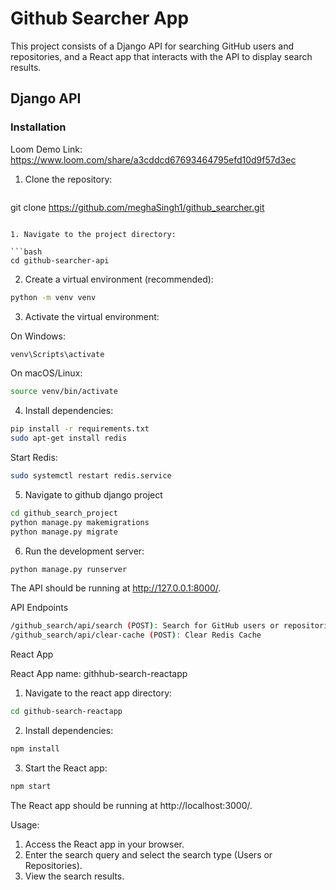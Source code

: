 # Github Searcher App

This project consists of a Django API for searching GitHub users and repositories, and a React app that interacts with the API to display search results.

## Django API

### Installation

Loom Demo Link: https://www.loom.com/share/a3cddcd67693464795efd10d9f57d3ec

1. Clone the repository:

   ```bash
git clone https://github.com/meghaSingh1/github_searcher.git
```

1. Navigate to the project directory:

```bash
cd github-searcher-api
```

2. Create a virtual environment (recommended):

```bash
python -m venv venv
```
3. Activate the virtual environment:

On Windows:
```bash
venv\Scripts\activate
```
On macOS/Linux:
```bash
source venv/bin/activate
```

4. Install dependencies:
```bash
pip install -r requirements.txt
sudo apt-get install redis
```
Start Redis:

```bash
sudo systemctl restart redis.service
```

5. Navigate to github django project

```bash
cd github_search_project
python manage.py makemigrations
python manage.py migrate
```

6. Run the development server:

```bash
python manage.py runserver
```

The API should be running at http://127.0.0.1:8000/.

API Endpoints
```bash
/github_search/api/search (POST): Search for GitHub users or repositories.
/github_search/api/clear-cache (POST): Clear Redis Cache 
```
React App

React App name: githhub-search-reactapp

1. Navigate to the react app directory:

```bash
cd github-search-reactapp
```
2. Install dependencies:
```bash
npm install
```
3. Start the React app:
```bash
npm start
```
The React app should be running at http://localhost:3000/.

Usage:

1. Access the React app in your browser.
2. Enter the search query and select the search type (Users or Repositories).
3. View the search results.

